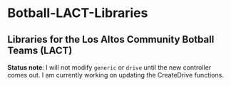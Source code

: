# Botball-LACT-Libraries
## Libraries for the Los Altos Community Botball Teams (LACT)


**Status note**: I will not modify `generic` or `drive` until the new controller comes out. I am currently working on updating the CreateDrive functions.
